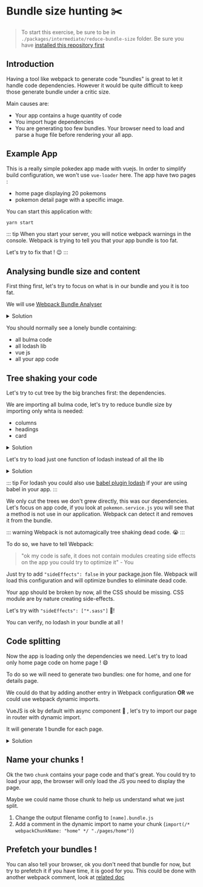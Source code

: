 # Bundle size hunting :scissors:

> To start this exercise, be sure to be in `./packages/intermediate/reduce-bundle-size` folder.
> Be sure you have [installed this repository first](../README.md#install)

## Introduction

Having a tool like webpack to generate code "bundles" is great to let it handle code dependencies.
However it would be quite difficult to keep those generate bundle under a critic size.

Main causes are:

- Your app contains a huge quantity of code
- You import huge dependencies
- You are generating too few bundles. Your browser need to load and parse a huge file before rendering your all app.

## Example App

This is a really simple pokedex app made with vuejs.
In order to simplify build configuration, we won't use `vue-loader` here.
The app have two pages :

- home page displaying 20 pokemons
- pokemon detail page with a specific image.

You can start this application with:

```bash
yarn start
```

::: tip
When you start your server, you will notice webpack warnings in the console.
Webpack is trying to tell you that your app bundle is too fat.

Let's try to fix that ! :wink:
:::

## Analysing bundle size and content

First thing first, let's try to focus on what is in our bundle and you it is too fat.

We will use [Webpack Bundle Analyser](https://github.com/webpack-contrib/webpack-bundle-analyzer)

<details>
<summary>Solution</summary>

```js
const BundleAnalyzerPlugin = require("webpack-bundle-analyzer")
  .BundleAnalyzerPlugin;

module.exports = {
  plugins: [new BundleAnalyzerPlugin()]
};
```

</details>

You should normally see a lonely bundle containing:

- all bulma code
- all lodash lib
- vue js
- all your app code

## Tree shaking your code

Let's try to cut tree by the big branches first: the dependencies.

We are importing all bulma code, let's try to reduce bundle size by importing only whta is needed:

- columns
- headings
- card

<details>
<summary>Solution</summary>

Create a file `app.sass` and only load bulma parts.

```sass
@charset "utf-8";

@import "~bulma/sass/utilities/_all.sass"
@import "~bulma/sass/base/_all.sass"
@import "~bulma/sass/components/card.sass"
@import "~bulma/sass/elements/title.sass"
@import "~bulma/sass/grid/columns.sass"
```

</details>

Let's try to load just one function of lodash instead of all the lib

<details>
<summary>Solution</summary>

```js
import _capitalize from "lodash/capitalize";
```

</details>

::: tip
For lodash you could also use [babel plugin lodash](https://github.com/lodash/babel-plugin-lodash) if your are using babel in your app.
:::

We only cut the trees we don't grew directly, this was our dependencies.
Let's focus on app code, if you look at `pokemon.service.js` you will see that a method is not use in our application.
Webpack can detect it and removes it from the bundle.

::: warning
Webpack is not automagically tree shaking dead code. :sob:
:::

To do so, we have to tell Webpack:

> "ok my code is safe, it does not contain modules creating side effects on the app you could try to optimize it" - You

Just try to add `"sideEffects": false` in your package.json file.
Webpack will load this configuration and will optimize bundles to eliminate dead code.

Your app should be broken by now, all the CSS should be missing.
CSS module are by nature creating side-effects.

Let's try with `"sideEffects": ["*.sass"]` :tada:!

You can verify, no lodash in your bundle at all !

## Code splitting

Now the app is loading only the dependencies we need.
Let's try to load only home page code on home page ! :smile:

To do so we will need to generate two bundles: one for home, and one for details page.

We could do that by adding another entry in Webpack configuration **OR** we could use webpack dynamic imports.

VueJS is ok by default with async component :tada: , let's try to import our page in router with dynamic import.

It will generate 1 bundle for each page.

<details>
<summary>Solution</summary>

```js
import Vue from "vue";
import Router from "vue-router";

Vue.use(Router);

export default new Router({
  routes: [
    { path: "/", component: () => import("./pages/home") },
    {
      path: "/details/:id",
      component: () => import("./pages/details"),
      props: true
    }
  ]
});
```

</details>

## Name your chunks !

Ok the two `chunk` contains your page code and that's great.
You could try to load your app, the browser will only load the JS you need to display the page.

Maybe we could name those chunk to help us understand what we just split.

1. Change the output filename config to `[name].bundle.js`
2. Add a comment in the dynamic import to name your chunk (`import(/* webpackChunkName: "home" */ "./pages/home")`)

## Prefetch your bundles !

You can also tell your browser, ok you don't need that bundle for now, but try to prefetch it if you have time, it is good for you.
This could be done with another webpack comment, look at [related doc](https://webpack.js.org/guides/code-splitting/#prefetchingpreloading-modules)
